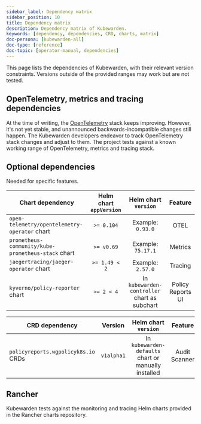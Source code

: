```yaml
---
sidebar_label: Dependency matrix
sidebar_position: 10
title: Dependency matrix
description: Dependency matrix of Kubewarden.
keywords: [dependency, dependencies, CRD, charts, matrix]
doc-persona: [kubewarden-all]
doc-type: [reference]
doc-topic: [operator-manual, dependencies]
---
```


<head>
  <link rel="canonical" href="https://docs.kubewarden.io/reference/dependency-matrix"/>
</head>

This page lists the dependencies of Kubewarden, with their relevant
version constraints. Versions outside of the provided ranges may work but are
not tested.

## OpenTelemetry, metrics and tracing dependencies

At the time of writing, the [OpenTelemetry](https://opentelemetry.io) stack
keeps improving. However, it's not yet stable, and unannounced
backwards-incompatible changes still happen. The Kubewarden developers endeavor
to track OpenTelemetry stack changes and adjust to them. The project tests
against a known working range of OpenTelemetry, metrics and tracing stack.

## Optional dependencies

Needed for specific features.

| Chart dependency                                   | Helm chart `appVersion` |             Helm chart `version`             |      Feature      |
| -------------------------------------------------- | :---------------------: | :------------------------------------------: | :---------------: |
| `open-telemetry/opentelemetry-operator` chart      |       `>= 0.104`        |              Example: `0.93.0`               |       OTEL        |
| `prometheus-community/kube-prometheus-stack` chart |       `>= v0.69`        |              Example: `75.17.1`               |      Metrics      |
| `jaegertracing/jaeger-operator` chart              |      `>= 1.49 < 2`      |              Example: `2.57.0`               |      Tracing      |
| `kyverno/policy-reporter` chart                    |       `>= 2 < 4`        | In `kubewarden-controller` chart as subchart | Policy Reports UI |

| CRD dependency                      |  Version   |                 Helm chart `version`                 |    Feature    |
| ----------------------------------- | :--------: | :--------------------------------------------------: | :-----------: |
| `policyreports.wgpolicyk8s.io` CRDs | `v1alpha1` | In `kubewarden-defaults` chart or manually installed | Audit Scanner |

## Rancher

Kubewarden tests against the monitoring and tracing Helm charts provided in the
Rancher charts repository.
